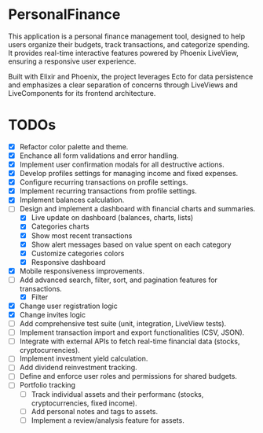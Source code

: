 # PersonalFinance

This application is a personal finance management tool, designed to help users organize their budgets, track transactions, and categorize spending. It provides real-time interactive features powered by Phoenix LiveView, ensuring a responsive user experience.

Built with Elixir and Phoenix, the project leverages Ecto for data persistence and emphasizes a clear separation of concerns through LiveViews and LiveComponents for its frontend architecture.

# TODOs

- [x] Refactor color palette and theme.
- [x] Enchance all form validations and error handling.
- [x] Implement user confirmation modals for all destructive actions.
- [x] Develop profiles settings for managing income and fixed expenses.
- [x] Configure recurring transactions on profile settings.
- [x] Implement recurring transactions from profile settings.
- [x] Implement balances calculation.
- [ ] Design and implement a dashboard with financial charts and summaries.
    - [x] Live update on dashboard (balances, charts, lists)
    - [x] Categories charts
    - [x] Show most recent transactions
    - [x] Show alert messages based on value spent on each category
    - [x] Customize categories colors
    - [x] Responsive dashboard
- [x] Mobile responsiveness improvements.
- [ ] Add advanced search, filter, sort, and pagination features for transactions.
    - [x] Filter
- [x] Change user registration logic
- [x] Change invites logic
- [ ] Add comprehensive test suite (unit, integration, LiveView tests).
- [ ] Implement transaction import and export functionalities (CSV, JSON).
- [ ] Integrate with external APIs to fetch real-time financial data (stocks, cryptocurrencies).
- [ ] Implement investment yield calculation.
- [ ] Add dividend reinvestment tracking.
- [ ] Define and enforce user roles and permissions for shared budgets.
- [ ] Portfolio tracking
    - [ ] Track individual assets and their performanc (stocks, cryptocurrencies, fixed income).
    - [ ] Add personal notes and tags to assets.
    - [ ] Implement a review/analysis feature for assets.
